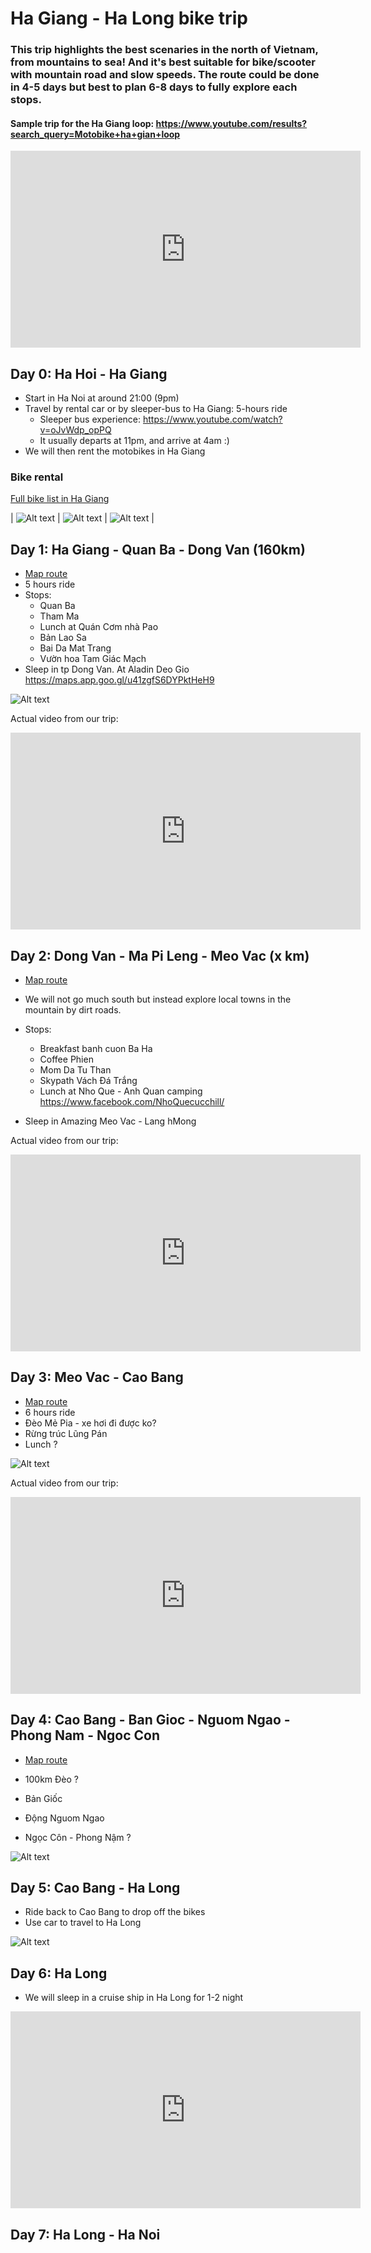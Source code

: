 # Ha Giang - Ha Long bike trip

### This trip highlights the best scenaries in the north of Vietnam, from mountains to sea! And it's best suitable for bike/scooter with mountain road and slow speeds. The route could be done in 4-5 days but best to plan 6-8 days to fully explore each stops.

#### Sample trip for the Ha Giang loop: https://www.youtube.com/results?search_query=Motobike+ha+gian+loop

<iframe width="560" height="315" src="https://www.youtube.com/embed/dh6HgYGwlCs?si=wB-P65k042x4Pmtt" title="YouTube video player" frameborder="0" allow="accelerometer; autoplay; clipboard-write; encrypted-media; gyroscope; picture-in-picture; web-share" allowfullscreen></iframe>

## Day 0: Ha Hoi - Ha Giang
* Start in Ha Noi at around 21:00 (9pm)
* Travel by rental car or by sleeper-bus to Ha Giang: 5-hours ride
  * Sleeper bus experience: https://www.youtube.com/watch?v=oJvWdp_opPQ
  * It usually departs at 11pm, and arrive at 4am :)
* We will then rent the motobikes in Ha Giang

### Bike rental
[Full bike list in Ha Giang](https://qtmotorbikesandtours.com.vn/motorbike-rental-ha-giang-cao-bang/)

| ![Alt text](image-29.png) | ![Alt text](image-30.png) | ![Alt text](image-31.png) |

## Day 1: Ha Giang - Quan Ba - Dong Van (160km)
* [Map route](https://www.google.com/maps/dir/Tp.+H%C3%A0+Giang,+H%C3%A0+Giang,+Vi%E1%BB%87t+Nam/Qu%E1%BA%A3n+B%E1%BA%A1,+H%C3%A0+Giang,+Vi%E1%BB%87t+Nam/tt.+%C4%90%E1%BB%93ng+V%C4%83n,+%C4%90%E1%BB%93ng+V%C4%83n+District,+Ha+Giang,+Vietnam/@23.0330024,104.9995559,11z/data=!4m20!4m19!1m5!1m1!1s0x36cc79b180b4239d:0xb7a373a73bc23544!2m2!1d104.9784494!2d22.8025588!1m5!1m1!1s0x36cc0b167fa61df7:0x8495bfb0cc033df9!2m2!1d104.9856176!2d23.087186!1m5!1m1!1s0x36cbe6cfb1c33961:0x5eff1d412485f4aa!2m2!1d105.3627336!2d23.2781471!3e0?entry=ttu)
* 5 hours ride
* Stops: 
  * Quan Ba
  * Tham Ma 
  * Lunch at Quán Cơm nhà Pao
  * Bản Lao Sa
  * Bai Da Mat Trang
  * Vườn hoa Tam Giác Mạch
* Sleep in tp Dong Van.  At Aladin Deo Gio https://maps.app.goo.gl/u41zgfS6DYPktHeH9

![Alt text](image-26.png)

Actual video from our trip:
<iframe width="560" height="315" src="https://www.youtube.com/embed/Nxl2HLD2gRo?si=SmT3Re4wwurSwcGq" title="YouTube video player" frameborder="0" allow="accelerometer; autoplay; clipboard-write; encrypted-media; gyroscope; picture-in-picture; web-share" referrerpolicy="strict-origin-when-cross-origin" allowfullscreen></iframe>

## Day 2: Dong Van - Ma Pi Leng - Meo Vac (x km)

* [Map route](https://www.google.com/maps/dir/tt.+%C4%90%E1%BB%93ng+V%C4%83n,+%C4%90%E1%BB%93ng+V%C4%83n,+H%C3%A0+Giang,+Vi%E1%BB%87t+Nam/M%E1%BB%8Fm+%C4%90%C3%A1+T%E1%BB%AD+Th%E1%BA%A7n/%C4%90i%E1%BB%83m+D%E1%BB%ABng+Ch%C3%A2n+%C4%90%E1%BB%89nh+%C4%90%C3%A8o+M%C3%A3+P%C3%AD+L%C3%A8ng/S%C3%B4ng+Nho+Qu%E1%BA%BF/X%C3%ADn+C%C3%A1i,+M%C3%A8o+V%E1%BA%A1c,+H%C3%A0+Giang,+Vi%E1%BB%87t+Nam/@23.2230905,105.4129787,14z/data=!4m32!4m31!1m5!1m1!1s0x36cbe6cfb1c33961:0x5eff1d412485f4aa!2m2!1d105.3627336!2d23.2781471!1m5!1m1!1s0x36cbe77966841c53:0xa375f371f2f81f06!2m2!1d105.3973084!2d23.2428988!1m5!1m1!1s0x36cbdd8669d86521:0xd2f3d769da6c16f4!2m2!1d105.4122845!2d23.2399909!1m5!1m1!1s0x36cbddff25c0fad7:0x5f067a2b76784fa5!2m2!1d105.4185541!2d23.241823!1m5!1m1!1s0x36cbdde071165663:0xcded36eca0d45c69!2m2!1d105.4595306!2d23.2205273!3e0?entry=ttu)

* We will not go much south but instead explore local towns in the mountain by dirt roads.
* Stops: 
  * Breakfast banh cuon Ba Ha
  * Coffee Phien 
  * Mom Da Tu Than
  * Skypath Vách Đá Trắng 
  * Lunch at Nho Que - Anh Quan camping https://www.facebook.com/NhoQuecucchill/
* Sleep in Amazing Meo Vac - Lang hMong

Actual video from our trip:
<iframe width="560" height="315" src="https://www.youtube.com/embed/MjwQrt77L04?si=yUJsWw29JO1RovQ0" title="YouTube video player" frameborder="0" allow="accelerometer; autoplay; clipboard-write; encrypted-media; gyroscope; picture-in-picture; web-share" referrerpolicy="strict-origin-when-cross-origin" allowfullscreen></iframe>

## Day 3: Meo Vac - Cao Bang

* [Map route](https://www.google.com/maps/dir/M%C3%A8o+V%E1%BA%A1c,+H%C3%A0+Giang,+Vi%E1%BB%87t+Nam/Cao+B%E1%BA%B1ng,+Cao+Bang,+Vietnam/@22.8315062,105.4116828,10z/data=!4m14!4m13!1m5!1m1!1s0x36cbc2e68b24fc99:0xa614a6b6491c3d1c!2m2!1d105.4536718!2d23.1341053!1m5!1m1!1s0x36ca643b852c0327:0xf7278f9b5a7c6921!2m2!1d106.2639852!2d22.6666369!3e0?entry=ttu)
* 6 hours ride
* Đèo Mẻ Pia - xe hơi đi được ko?
* Rừng trúc Lũng Pán
* Lunch ?

![Alt text](image-32.png)

Actual video from our trip:
<iframe width="560" height="315" src="https://www.youtube.com/embed/R-gbBWTUSkA?si=NjUcQAzkAUyE9LAB" title="YouTube video player" frameborder="0" allow="accelerometer; autoplay; clipboard-write; encrypted-media; gyroscope; picture-in-picture; web-share" referrerpolicy="strict-origin-when-cross-origin" allowfullscreen></iframe>

## Day 4: Cao Bang - Ban Gioc - Nguom Ngao - Phong Nam - Ngoc Con

* [Map route](https://www.google.com/maps/dir/Cao+B%E1%BA%B1ng,+Cao+Bang,+Vietnam/Th%C3%A1c+B%E1%BA%A3n+Gi%E1%BB%91c,+TL+211,+%C4%90%C3%A0m+Thu%E1%BB%B7,+S%C3%B9ng+T%E1%BA%A3,+Cao+B%E1%BA%B1ng,+Vi%E1%BB%87t+Nam/Phong+N%E1%BA%ADm,+Tr%C3%B9ng+Kh%C3%A1nh,+Cao+B%E1%BA%B1ng,+Vi%E1%BB%87t+Nam/Ng%E1%BB%8Dc+C%C3%B4n,+Tr%C3%B9ng+Kh%C3%A1nh,+Cao+B%E1%BA%B1ng,+Vi%E1%BB%87t+Nam/@22.8072176,106.3648747,11.26z/data=!4m26!4m25!1m5!1m1!1s0x36ca643b852c0327:0xf7278f9b5a7c6921!2m2!1d106.2639852!2d22.6666369!1m5!1m1!1s0x36ca643ca72ac71b:0xd00c006bac4a0f37!2m2!1d106.7240986!2d22.8546786!1m5!1m1!1s0x36ca0abbb86f56e7:0xa846c4d0d9ec3962!2m2!1d106.5171626!2d22.8912953!1m5!1m1!1s0x36b5f57aea57de77:0x99b6fe9a8323ef3f!2m2!1d106.5407299!2d22.9119081!3e0?entry=ttu)

* 100km Đèo ?
* Bản Giốc
* Động Nguom Ngao
* Ngọc Côn - Phong Nậm ?

![Alt text](image-33.png)

## Day 5: Cao Bang - Ha Long
* Ride back to Cao Bang to drop off the bikes
* Use car to travel to Ha Long

![Alt text](image-34.png)

## Day 6: Ha Long 
* We will sleep in a cruise ship in Ha Long for 1-2 night

<iframe width="560" height="315" src="https://www.youtube.com/embed/RiELdjiAUdY?si=iDAeA-zANUAyH7md" title="YouTube video player" frameborder="0" allow="accelerometer; autoplay; clipboard-write; encrypted-media; gyroscope; picture-in-picture; web-share" allowfullscreen></iframe>

## Day 7: Ha Long - Ha Noi













